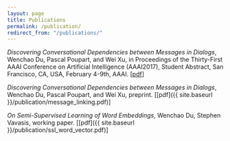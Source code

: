 ```yaml
---
layout: page
title: Publications
permalink: /publication/
redirect_from: "/publications/"
---
```


*Discovering Conversational Dependencies between Messages in Dialogs*,
Wenchao Du, Pascal Poupart, and Wei Xu, in Proceedings of the Thirty-First AAAI Conference on Artificial Intelligence (AAAI2017), Student Abstract, San Francisco, CA, USA, February 4-9th, AAAI. \[[pdf](http://arxiv.org/abs/1612.02801)\]

*Discovering Conversational Dependencies between Messages in Dialogs*,
Wenchao Du, Pascal Poupart, and Wei Xu, preprint. \[[pdf]({{ site.baseurl }}/publication/message_linking.pdf)\]

*On Semi-Supervised Learning of Word Embeddings*,
Wenchao Du, Stephen Vavasis, working paper. \[[pdf]({{ site.baseurl }}/publication/ssl_word_vector.pdf)\]
